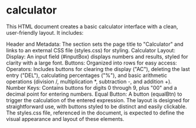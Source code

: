 # calculator
This HTML document creates a basic calculator interface with a clean, user-friendly layout. It includes:

Header and Metadata: The <head> section sets the page title to "Calculator" and links to an external CSS file (styles.css) for styling.
Calculator Layout:
Display: An input field (#inputBox) displays numbers and results, styled for clarity with a large font.
Buttons: Organized into rows for easy access:
Operators: Includes buttons for clearing the display ("AC"), deleting the last entry ("DEL"), calculating percentages ("%"), and basic arithmetic operations (division /, multiplication *, subtraction -, and addition +).
Number Keys: Contains buttons for digits 0 through 9, plus "00" and a decimal point for entering numbers.
Equal Button: A button (equalBtn) to trigger the calculation of the entered expression.
The layout is designed for straightforward use, with buttons styled to be distinct and easily clickable. The styles.css file, referenced in the document, is expected to define the visual appearance and layout of these elements.
